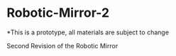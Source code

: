 # Robotic-Mirror-2

*This is a prototype, all materials are subject to change

Second Revision of the Robotic Mirror
